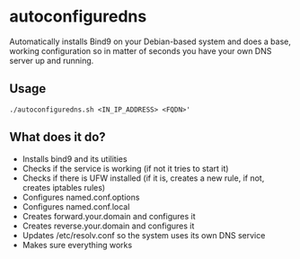 # autoconfiguredns
Automatically installs Bind9 on your Debian-based system and does a base, working configuration so in matter of seconds you have your own DNS server up and running.
 
## Usage
`./autoconfiguredns.sh <IN_IP_ADDRESS> <FQDN>'`

## What does it do?
* Installs bind9 and its utilities
* Checks if the service is working (if not it tries to start it)
* Checks if there is UFW installed (if it is, creates a new rule, if not, creates iptables rules)
* Configures named.conf.options
* Configures named.conf.local
* Creates forward.your.domain and configures it
* Creates reverse.your.domain and configures it
* Updates /etc/resolv.conf so the system uses its own DNS service
* Makes sure everything works
